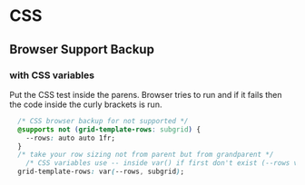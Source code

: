 # CSS

## Browser Support Backup

### with CSS variables

Put the CSS test inside the parens. Browser tries to run and if it fails then the code inside the curly brackets is run.

```css
  /* CSS browser backup for not supported */
  @supports not (grid-template-rows: subgrid) {
    --rows: auto auto 1fr;
  }
  /* take your row sizing not from parent but from grandparent */
    /* CSS variables use -- inside var() if first don't exist (--rows variable) use second (subgrid) */
  grid-template-rows: var(--rows, subgrid);
```
